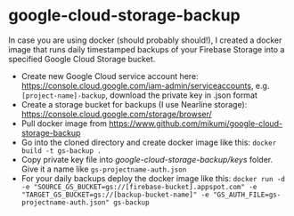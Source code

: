 # google-cloud-storage-backup

In case you are using docker (should probably should!), I created a docker image that runs daily timestamped backups of your Firebase Storage into a specified Google Cloud Storage bucket.

- Create new Google Cloud service account here: https://console.cloud.google.com/iam-admin/serviceaccounts, e.g. `[project-name]-backup`, download the private key in .json format
- Create a storage bucket for backups (I use Nearline storage): https://console.cloud.google.com/storage/browser/
- Pull docker image from https://www.github.com/mikumi/google-cloud-storage-backup
- Go into the cloned directory and create docker image like this: `docker build -t gs-backup .`
- Copy private key file into _google-cloud-storage-backup/keys_ folder. Give it a name like `gs-projectname-auth.json`
- For your daily backups deploy the docker image like this: `docker run -d -e "SOURCE_GS_BUCKET=gs://[firebase-bucket].appspot.com" -e "TARGET_GS_BUCKET=gs://[backup-bucket-name]" -e "GS_AUTH_FILE=gs-projectname-auth.json" gs-backup`